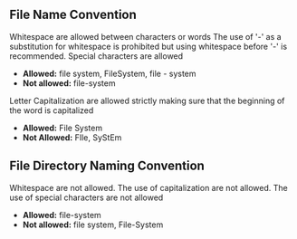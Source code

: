 ## File Name Convention
Whitespace are allowed between characters or words 
The use of '-' as a substitution for whitespace is prohibited but using whitespace before '-' is recommended. Special characters are allowed
* **Allowed:** file system, FileSystem, file - system
* **Not allowed:** file-system

Letter Capitalization are allowed strictly making sure that the beginning of the word is capitalized
* **Allowed:** File System
* **Not Allowed:** FIle, SyStEm

## File Directory Naming Convention
Whitespace are not allowed. The use of capitalization are not allowed. The use of special characters are not allowed
* **Allowed:** file-system
* **Not allowed:** file system, File-System